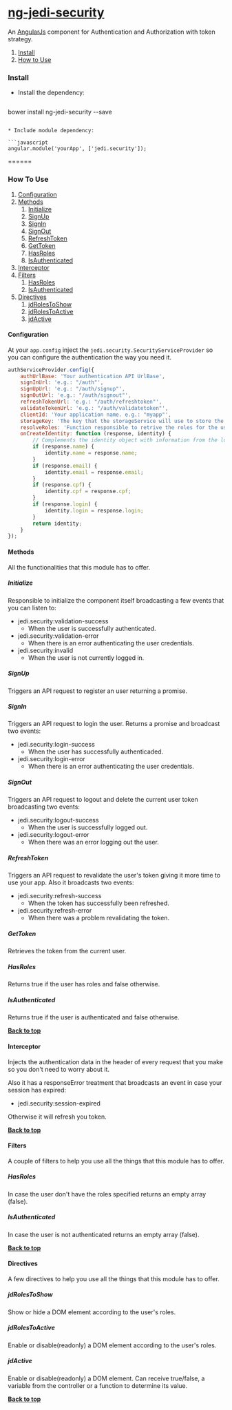 # [ng-jedi-security](https://github.com/jediproject/ng-jedi-security)
An [AngularJs](https://angularjs.org/) component for Authentication and Authorization with token strategy.

1. [Install](#install)
1. [How to Use](#how-to-use)


### Install

* Install the dependency:

   ```shell
bower install ng-jedi-security --save
   ```
   
* Include module dependency:

   ```javascript
angular.module('yourApp', ['jedi.security']);
   ```
======

### How To Use

1. [Configuration](#configuration)
1. [Methods](#methods)
	1. [Initialize](#initialize)
	1. [SignUp](#signup)
	1. [SignIn](#signin)
	1. [SignOut](#signout)
	1. [RefreshToken](#refreshtoken)
	1. [GetToken](#gettoken)
	1. [HasRoles](#hasroles)
	1. [IsAuthenticated](#isauthenticated)
1. [Interceptor](#interceptor)
1. [Filters](#filters)
	1. [HasRoles](#hasroles)
	1. [IsAuthenticated](#isauthenticated)
1. [Directives](#directives)
	1. [jdRolesToShow](#jdrolestoshow)
	1. [jdRolesToActive](#jdrolestoactive)
	1. [jdActive](#jdactive)

#### Configuration

At your ```app.config``` inject the ```jedi.security.SecurityServiceProvider``` so you can configure the authentication the way you need it.


```javascript
authServiceProvider.config({
	authUrlBase: 'Your authentication API UrlBase',	
	signInUrl: 'e.g.: "/auth"',
	signUpUrl: 'e.g.: "/auth/signup"',
	signOutUrl: 'e.g.: "/auth/signout"',
	refreshTokenUrl: 'e.g.: "/auth/refreshtoken"',
	validateTokenUrl: 'e.g.: "/auth/validatetoken"',
	clientId: 'Your application name. e.g.: "myapp"',
	storageKey: 'The key that the storageService will use to store the auth data',
	resolveRoles: 'Function responsible to retrive the roles for the user and make it an array',
	onCreateIdentity: function (response, identity) {		
		// Complements the identity object with information from the logged user:
		if (response.name) {
			identity.name = response.name;
		}
		if (response.email) {
			identity.email = response.email;
		}
		if (response.cpf) {
			identity.cpf = response.cpf;
		}
		if (response.login) {
			identity.login = response.login;
		}
		return identity;
	}
});
```

#### Methods
All the functionalities that this module has to offer.

##### Initialize
Responsible to initialize the component itself broadcasting a few events that you can listen to:
- jedi.security:validation-success
	- When the user is successfully authenticated.
- jedi.security:validation-error
	- When there is an error authenticating the user credentials.
- jedi.security:invalid
	- When the user is not currently logged in.
 
##### SignUp
Triggers an API request to register an user returning a promise.
##### SignIn
Triggers an API request to login the user. Returns a promise and broadcast two events:
- jedi.security:login-success
	- When the user has successfully authenticaded.
- jedi.security:login-error
	- When there is an error authenticating the user credentials.
	
##### SignOut
Triggers an API request to logout and delete the current user token broadcasting two events:
- jedi.security:logout-success
	- When the user is successfully logged out.
- jedi.security:logout-error
	- When there was an error logging out the user.
	 
##### RefreshToken
Triggers an API request to revalidate the user's token giving it more time to use your app. Also it broadcasts two events:
- jedi.security:refresh-success
	- When the token has successfully been refreshed.
- jedi.security:refresh-error
	- When there was a problem revalidating the token.

##### GetToken
Retrieves the token from the current user.

##### HasRoles
Returns true if the user has roles and false otherwise.

##### IsAuthenticated
Returns true if the user is authenticated and false otherwise.

**[Back to top](#ng-jedi-security)**

#### Interceptor
Injects the authentication data in the header of every request that you make so you don't need to worry about it.

Also it has a responseError treatment that broadcasts an event in case your session has expired:
- jedi.security:session-expired

Otherwise it will refresh you token.

**[Back to top](#ng-jedi-security)**

#### Filters
A couple of filters to help you use all the things that this module has to offer.
##### HasRoles
In case the user don't have the roles specified returns an empty array (false).
##### IsAuthenticated
In case the user is not authenticated returns an empty array (false).

**[Back to top](#ng-jedi-security)**

#### Directives
A few directives to help you use all the things that this module has to offer.
##### jdRolesToShow
Show or hide a DOM element according to the user's roles.

##### jdRolesToActive
Enable or disable(readonly) a DOM element according to the user's roles.

##### jdActive
Enable or disable(readonly) a DOM element. Can receive true/false, a variable from the controller or a function to determine its value.

**[Back to top](#ng-jedi-security)**